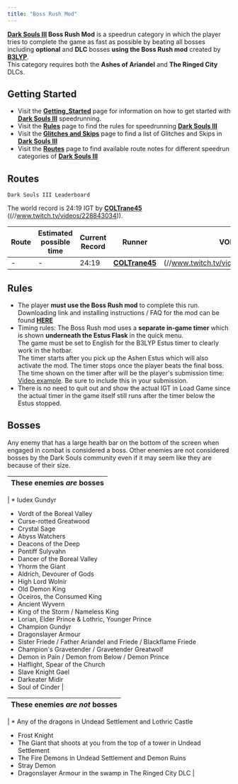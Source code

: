 ```yaml
---
title: "Boss Rush Mod"
---
```


**[Dark Souls III](/darksouls3) Boss Rush Mod** is a speedrun category in which the player tries to complete the game as fast as possible by beating all bosses including **optional** and **DLC** bosses **using the Boss Rush mod** created by **[B3LYP](//reddit.com/user/PascalTheAnalyst)**.\
This category requires both the **Ashes of Ariandel** and **The Ringed City** DLCs.

## Getting Started

- Visit the **[Getting_Started](/darksouls3/getting-started)** page for information on how to get started with **[Dark Souls III](/darksouls3)** speedrunning.
- Visit the **[Rules](/darksouls3/rules)** page to find the rules for speedrunning **[Dark Souls III](/darksouls3)**
- Visit the **[Glitches and Skips](</Category:Glitch_(Dark_Souls_III)> 'Category:Glitch (Dark Souls III)')** page to find a list of Glitches and Skips in **[Dark Souls III](/darksouls3)**
- Visit the **[Routes](/darksouls3/routes)** page to find available route notes for different speedrun categories of **[Dark Souls III](/darksouls3)**

## Routes

`Dark Souls III Leaderboard`

The world record is 24:19 IGT by **[COLTrane45](//www.twitch.tv/coltrane45)** ((//www.twitch.tv/videos/228843034)).

| Route | Estimated possible time | Current Record | Runner                                       | VOD                                                                                                                |
| ----- | ----------------------- | -------------- | -------------------------------------------- | ------------------------------------------------------------------------------------------------------------------ |
| -     | -                       | 24:19          | **[COLTrane45](//www.twitch.tv/coltrane45)** | (//www.twitch.tv/videos/228843034) |

## Rules

- The player **must use the Boss Rush mod** to complete this run. Downloading link and installing instructions / FAQ for the mod can be found **[HERE](//reddit.com/r/darksouls3/comments/6r7cdw/ds3_boss_rush_mod_beta_release/)**
- Timing rules: The Boss Rush mod uses a **separate in-game timer** which is shown **underneath the Estus Flask** in the quick menu.\
  The game must be set to English for the B3LYP Estus timer to clearly work in the hotbar.\
  The timer starts after you pick up the Ashen Estus which will also activate the mod. The timer stops once the player beats the final boss.\
  The time shown on the timer after will be the player's submission time: [Video example](//www.youtube.com/watch?v=a8PAFXlzcwg). Be sure to include this in your submission.
- There is no need to quit out and show the actual IGT in Load Game since the actual timer in the game itself still runs after the timer below the Estus stopped.

## Bosses

Any enemy that has a large health bar on the bottom of the screen when engaged in combat is considered a boss. Other enemies are not considered bosses by the Dark Souls community even if it may seem like they are because of their size.

| These enemies **_are_** bosses |
| ------------------------------ |

| \* Iudex Gundyr

- Vordt of the Boreal Valley
- Curse-rotted Greatwood
- Crystal Sage
- Abyss Watchers
- Deacons of the Deep
- Pontiff Sulyvahn
- Dancer of the Boreal Valley
- Yhorm the Giant
- Aldrich, Devourer of Gods
- High Lord Wolnir
- Old Demon King
- Oceiros, the Consumed King
- Ancient Wyvern
- King of the Storm / Nameless King
- Lorian, Elder Prince & Lothric, Younger Prince
- Champion Gundyr
- Dragonslayer Armour
- Sister Friede / Father Ariandel and Friede / Blackflame Friede
- Champion's Gravetender / Gravetender Greatwolf
- Demon in Pain / Demon from Below / Demon Prince
- Halflight, Spear of the Church
- Slave Knight Gael
- Darkeater Midir
- Soul of Cinder |

| These enemies **_are not_** bosses |
| ---------------------------------- |

| \* Any of the dragons in Undead Settlement and Lothric Castle

- Frost Knight
- The Giant that shoots at you from the top of a tower in Undead Settlement
- The Fire Demons in Undead Settlement and Demon Ruins
- Stray Demon
- Dragonslayer Armour in the swamp in The Ringed City DLC |
